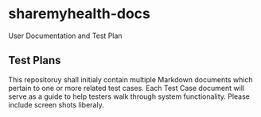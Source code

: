 # sharemyhealth-docs
User Documentation and Test Plan


Test Plans
----------

This repositoruy shall initialy contain multiple Markdown documents which pertain to one or more related test cases. 
Each Test Case document will serve as a guide to help testers walk through system functionality.  Please include screen shots liberaly.


